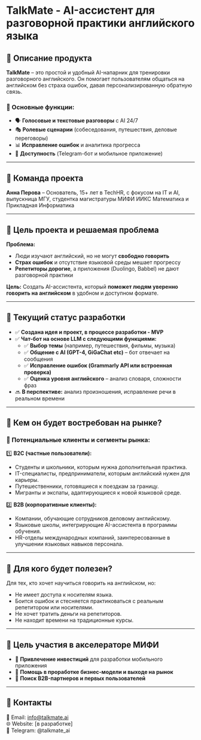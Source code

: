 # TalkMate - AI-ассистент для разговорной практики английского языка

## 📌 Описание продукта
**TalkMate** – это простой и удобный AI-напарник для тренировки разговорного английского. Он помогает пользователям общаться на английском без страха ошибок, давая персонализированную обратную связь.

### 🔹 Основные функции:
- 🗣 **Голосовые и текстовые разговоры** с AI 24/7
- 🎭 **Ролевые сценарии** (собеседования, путешествия, деловые переговоры)
- 📊 **Исправление ошибок** и аналитика прогресса
- 🚀 **Доступность** (Telegram-бот и мобильное приложение)

---

## 👥 Команда проекта
**Анна Перова** – Основатель, 15+ лет в TechHR, с фокусом на IT и AI, выпускница МГУ, студентка магистратуры МИФИ ИИКС Математика и Прикладная Информатика

---

## 🎯 Цель проекта и решаемая проблема
**Проблема:**
- Люди изучают английский, но не могут **свободно говорить**
- **Страх ошибок** и отсутствие языковой среды мешает прогрессу
- **Репетиторы дорогие**, а приложения (Duolingo, Babbel) не дают разговорной практики

**Цель:**
Создать AI-ассистента, который **поможет людям уверенно говорить на английском** в удобном и доступном формате.

---

## 🚀 Текущий статус разработки
- ✅ **Создана идея и проект, в процессе разработки - MVP**
- ✅ **Чат-бот на основе LLM с следующими функциями:**
  - ✅ **Выбор темы** (например, путешествия, фильмы, музыка)
  - ✅ **Общение с AI (GPT-4, GiGaChat etc)** – бот отвечает на сообщения
  - ✅ **Исправление ошибок (Grammarly API или встроенная проверка)**
  - ✅ **Оценка уровня английского** – анализ словаря, сложности фраз
- 🔜 **В перспективе:** анализ произношения, исправление речи в реальном времени

---

## 🎯 Кем он будет востребован на рынке?

### 🎯 Потенциальные клиенты и сегменты рынка:

1️⃣ **B2C (частные пользователи):**
- Студенты и школьники, которым нужна дополнительная практика.
- IT-специалисты, предприниматели, которым английский нужен для карьеры.
- Путешественники, готовящиеся к поездкам за границу.
- Мигранты и экспаты, адаптирующиеся к новой языковой среде.

2️⃣ **B2B (корпоративные клиенты):**
- Компании, обучающие сотрудников деловому английскому.
- Языковые школы, интегрирующие AI-ассистента в программы обучения.
- HR-отделы международных компаний, заинтересованные в улучшении языковых навыков персонала.

---

## 🎯 Для кого будет полезен?
Для тех, кто хочет научиться говорить на английском, но:
* Не имеет доступа к носителям языка.
* Боится ошибок и стесняется практиковаться с реальным репетитором или носителями.
* Не хочет тратить деньги на репетиторов.
* Не находит времени на традиционные курсы.

---

## 🎯 Цель участия в акселераторе МИФИ
- 📌 **Привлечение инвестиций** для разработки мобильного приложения
- 📌 **Помощь в проработке бизнес-модели и выходе на рынок**
- 📌 **Поиск B2B-партнеров и первых пользователей**

---

## 📩 Контакты
📧 Email: info@talkmate.ai  
🌐 Website: [в разработке]  
📱 Telegram: @talkmate_ai
